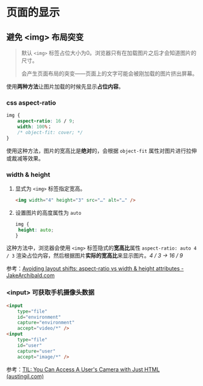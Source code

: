 # 页面的显示

## 避免 \<img> 布局突变

> 默认 `<img>` 标签占位大小为0。浏览器只有在加载图片之后才会知道图片的尺寸。
>
> 会产生页面布局的突变——页面上的文字可能会被刚加载的图片挤出屏幕。

使用**两种方法**让图片加载的时候先显示**占位内容**。

### css aspect-ratio

```css
img {
    aspect-ratio: 16 / 9;
    width: 100%；
    /* object-fit: cover; */
}
```

使用这种方法，图片的宽高比是**绝对**的，会根据 `object-fit` 属性对图片进行拉伸或裁减等效果。

### width & height

1. 显式为 `<img>` 标签指定宽高。
   ```html
   <img width="4" height="3" src="…" alt="…" />
   ```

2. 设置图片的高度属性为 `auto`
   ```css
   img {
   	height: auto;
   }
   ```

这种方法中，浏览器会使用 `<img>` 标签隐式的**宽高比**属性 `aspect-ratio: auto 4 / 3` 渲染占位内容，然后根据图片**实际的宽高比**来显示图片。*4 / 3 -> 16 / 9*

参考：[Avoiding  layout shifts: aspect-ratio vs width & height attributes - JakeArchibald.com](https://jakearchibald.com/2022/img-aspect-ratio/)



### \<input> 可获取手机摄像头数据

```html
<input
    type="file"
    id="environment"
    capture="environment"
    accept="video/*" />
<input
    type="file"
    id="user"
    capture="user"
    accept="image/*" />
```

参考：[TIL: You Can Access A User's Camera with Just HTML (austingil.com)](https://austingil.com/html-capture-attribute/)
